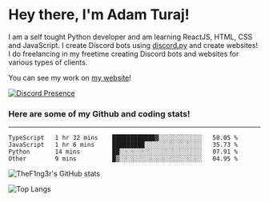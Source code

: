# Hey there, I'm Adam Turaj!

I am a self tought Python developer and am learning ReactJS, HTML, CSS and JavaScript. I create Discord bots using [discord.py](https://github.com/Rapptz/discord.py) and create websites! I do freelancing in my freetime creating Discord bots and websites for various types of clients.

You can see my work on [my website](https://adamturaj.com)!

[![Discord Presence](https://lanyard.cnrad.dev/api/374147012599218176)](https://discord.com/users/374147012599218176)

### Here are some of my Github and coding stats!

---

<!--START_SECTION:waka-->

```text
TypeScript   1 hr 32 mins    ████████████▓░░░░░░░░░░░░   50.05 %
JavaScript   1 hr 6 mins     █████████░░░░░░░░░░░░░░░░   35.73 %
Python       14 mins         ██░░░░░░░░░░░░░░░░░░░░░░░   07.91 %
Other        9 mins          █▒░░░░░░░░░░░░░░░░░░░░░░░   04.95 %
```

<!--END_SECTION:waka-->

![TheF1ng3r's GitHub stats](https://github-readme-stats.vercel.app/api?username=thef1ng3r&count_private=true&theme=dark)

![Top Langs](https://github-readme-stats.vercel.app/api/top-langs/?username=thef1ng3r&layout=compact&count_private=true&theme=dark)

